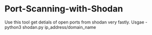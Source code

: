 # Port-Scanning-with-Shodan
Use this tool get detials of open ports from shodan very fastly.
Usgae - python3 shodan.py ip_address/domain_name
